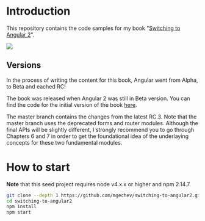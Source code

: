 # Introduction

This repository contains the code samples for my book "[Switching to Angular 2](https://www.packtpub.com/web-development/switching-angular-2)".

[![](https://raw.githubusercontent.com/mgechev/switching-to-angular2/master/img/book-ed1.jpg)](https://www.packtpub.com/web-development/switching-angular-2)

## Versions

In the process of writing the content for this book, Angular went from Alpha, to Beta and eached RC!

The book was released when Angular 2 was still in Beta version. You can find the code for the initial version of the book [here](https://github.com/mgechev/switching-to-angular2/tree/beta).

The master branch contains the changes from the latest RC.3. Note that the master branch uses the deprecated forms and router modules. Although the final APIs will be slightly different, I strongly recommend you to go through Chapters 6 and 7 in order to get the foundational idea of the underlaying concepts for these two fundamental modules.

# How to start

**Note** that this seed project requires node v4.x.x or higher and npm 2.14.7.

```bash
git clone --depth 1 https://github.com/mgechev/switching-to-angular2.git
cd switching-to-angular2
npm install
npm start
```

